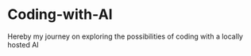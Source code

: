 # Coding-with-AI
Hereby my journey on exploring the possibilities of coding with a locally hosted AI
